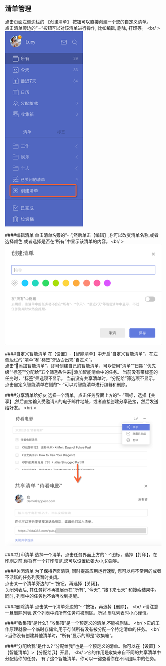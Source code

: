 ## 清单管理
点击页面左侧边栏的 【创建清单】 按钮可以直接创建一个您的自定义清单。<br />点击清单旁边的“···”按钮可以对该清单进行操作, 比如编辑, 删除, 打印等。
<br/ >![](../images/images_web2.0/addlist.png)


####编辑清单
单击清单名旁的“···”,然后单击【编辑】,你可以改变清单名称,或者选择颜色,或者选择是否在“所有”中显示该清单的内容。
<br/ >![](../images/images_web2.0/listedit.png)


####自定义智能清单
在【设置】-【智能清单】中开启“自定义智能清单”，在左侧边栏的“清单”和“标签”旁边会出现“自定义”。
<br />点击“添加智能清单”，即可创建自己的智能清单，可以使用“清单”“日期”“优先级”“标签”“分配给”五个筛选条件来添加智能清单中的任务。
当前没有带标签的任务时，“标签”筛选项不显示。
当前没有共享清单时，“分配给”筛选项不显示。
<br />点击自定义智能清单右侧的“···”可以对智能清单进行编辑和删除。


####分享清单给好友
选择一个清单，点击任务界面上方的“···”图标，选择【共享】,然后直接输入受邀请人的电子邮件地址，或者直接创建分享链接，然后发送给好友。
<br/ >![](../images/images_web2.0/share.png)


####打印清单
选择一个清单，点击任务界面上方的“···”图标，选择【打印】。在印刷之前,你将有一个打印预览,您可以设置纸张大小,边距等。


####关闭清单
为了保持界面清爽, 同时提高应用运行速度, 您可以将不常用的或者不活跃的任务列表暂时关闭。
<br/>点击某一个清单旁边的“···”按钮，再选择【关闭】。
<br/>关闭列表后, 其任务将不再被展示在“所有”, “今天”, “接下来七天” 和搜索结果中。同时, 列表中的任务也不会再收到提醒。

####删除清单
点击某一个清单旁边的“···”按钮，再选择【删除】。
<br/ >请注意一旦删除列表,这个列表中的所有任务将被删除。所以,删除列表时小心谨慎。

####“收集箱”是什么?
“收集箱”是一个预定义的清单,不能被删除。
<br/ >它的工作原理就像一个临时存储盒,用于存储所有没有被分配一个特定清单的任务。
<br/ >当你没有创建其他清单时，“所有”显示的即是“收集箱”。


####“分配给我”是什么?
“分配给我”也是一个预定义的清单。你可以在【设置】>【智能清单】>【分配给我】开启。
<br/ >它的作用是收集来自不同的共享清单中分配给你的任务， 有了这个智能清单，你可以一键查看你在不同团队中的任务。

